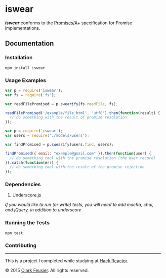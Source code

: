 # iswear

***iswear*** conforms to the [Promises/A+](https://promisesaplus.com/) specification for Promise implementations.

## Documentation

### Installation

`npm install iswear`

### Usage Examples

```js
var p = require('iswear');
var fs = require('fs');

var readFilePromised = p.swearify(fs.readFile, fs);

readFilePromised('/example/file.html', 'utf8').then(function(result) {
  // do something with the result of promise resolution
});

```

```js
var p = require('iswear');
var users = require('./models/users');

var findPromised = p.swearify(users.find, users);

findPromised({ email: "example@gmail.com" }).then(function(user) {
  // do something cool with the promise resolution (the user record)
}).catch(function(err) {
  // do something cool with the result of the promise rejection
});
```

### Dependencies

1. Underscore.js

*if you would like to run (or write) tests, you will need to add mocha, chai, and jQuery, in addition to underscore*

### Running the Tests

`npm test`

### Contributing

---

This is a project I completed while studying at [Hack Reactor](http://hackreactor.com).

&copy; 2015 [Clark Feusier](http://clarkfeusier.com). All rights reserved.
